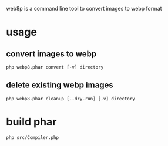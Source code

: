 web8p is a command line tool to convert images to webp format

# usage

## convert images to webp

    php webp8.phar convert [-v] directory

## delete existing webp images

    php webp8.phar cleanup [--dry-run] [-v] directory

# build phar

    php src/Compiler.php
